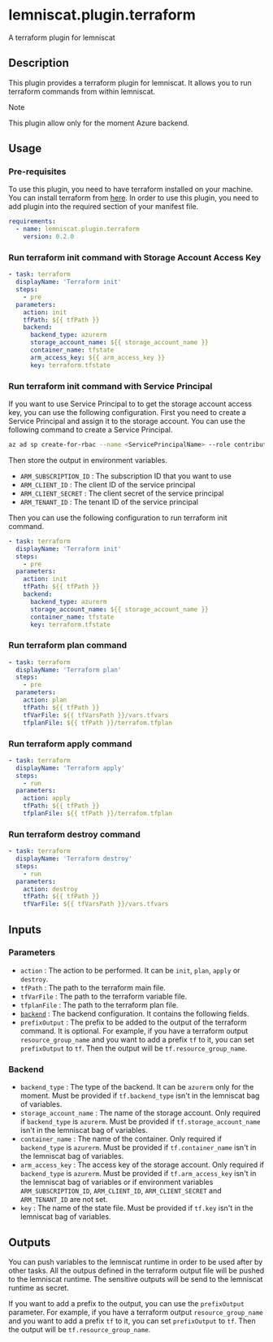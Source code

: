 # lemniscat.plugin.terraform
A terraform plugin for lemniscat

## Description

This plugin provides a terraform plugin for lemniscat. It allows you to run terraform commands from within lemniscat.

> [!NOTE] 
> This plugin allow only for the moment Azure backend.

## Usage

### Pre-requisites

To use this plugin, you need to have terraform installed on your machine. You can install terraform from [here](https://www.terraform.io/downloads.html).
In order to use this plugin, you need to add plugin into the required section of your manifest file.

```yaml
requirements:
  - name: lemniscat.plugin.terraform
    version: 0.2.0
```

### Run terraform init command with Storage Account Access Key

```yaml 
- task: terraform
  displayName: 'Terraform init'
  steps:
    - pre
  parameters:
    action: init
    tfPath: ${{ tfPath }}
    backend:
      backend_type: azurerm
      storage_account_name: ${{ storage_account_name }}
      container_name: tfstate
      arm_access_key: ${{ arm_access_key }}
      key: terraform.tfstate
```

### Run terraform init command with Service Principal

If you want to use Service Principal to to get the storage account access key, you can use the following configuration.
First you need to create a Service Principal and assign it to the storage account. You can use the following command to create a Service Principal.

```bash
az ad sp create-for-rbac --name <ServicePrincipalName> --role contributor --scopes /subscriptions/<subscription_id>/resourceGroups/<resource_group_name>/providers/Microsoft.Storage/storageAccounts/<storage_account_name>
```

Then store the output in environment variables.

- `ARM_SUBSCRIPTION_ID` : The subscription ID that you want to use
- `ARM_CLIENT_ID` : The client ID of the service principal
- `ARM_CLIENT_SECRET` : The client secret of the service principal
- `ARM_TENANT_ID` : The tenant ID of the service principal

Then you can use the following configuration to run terraform init command. 

```yaml
- task: terraform
  displayName: 'Terraform init'
  steps:
    - pre
  parameters:
    action: init
    tfPath: ${{ tfPath }}
    backend:
      backend_type: azurerm
      storage_account_name: ${{ storage_account_name }}
      container_name: tfstate
      key: terraform.tfstate
```


### Run terraform plan command

```yaml
- task: terraform
  displayName: 'Terraform plan'
  steps:
    - pre
  parameters:
    action: plan
    tfPath: ${{ tfPath }}
    tfVarFile: ${{ tfVarsPath }}/vars.tfvars
    tfplanFile: ${{ tfPath }}/terrafom.tfplan
```

### Run terraform apply command

```yaml
- task: terraform
  displayName: 'Terraform apply'
  steps:
    - run
  parameters:
    action: apply
    tfPath: ${{ tfPath }}
    tfplanFile: ${{ tfPath }}/terrafom.tfplan
```

### Run terraform destroy command

```yaml
- task: terraform
  displayName: 'Terraform destroy'
  steps:
    - run
  parameters:
    action: destroy
    tfPath: ${{ tfPath }}
    tfVarFile: ${{ tfVarsPath }}/vars.tfvars
```

## Inputs

### Parameters

- `action` : The action to be performed. It can be `init`, `plan`, `apply` or `destroy`.
- `tfPath` : The path to the terraform main file.
- `tfVarFile` : The path to the terraform variable file.
- `tfplanFile` : The path to the terraform plan file.
- [`backend`](#Backend) : The backend configuration. It contains the following fields.
- `prefixOutput` : The prefix to be added to the output of the terraform command. It is optional. For example, if you have a terraform output `resource_group_name` and you want to add a prefix `tf` to it, you can set `prefixOutput` to `tf`. Then the output will be `tf.resource_group_name`.

### Backend

- `backend_type` : The type of the backend. It can be `azurerm` only for the moment. Must be provided if `tf.backend_type` isn't in the lemniscat bag of variables.
- `storage_account_name` : The name of the storage account. Only required if `backend_type` is `azurerm`. Must be provided if `tf.storage_account_name` isn't in the lemniscat bag of variables.
- `container_name` : The name of the container. Only required if `backend_type` is `azurerm`. Must be provided if `tf.container_name` isn't in the lemniscat bag of variables.
- `arm_access_key` : The access key of the storage account. Only required if `backend_type` is `azurerm`. Must be provided if `tf.arm_access_key` isn't in the lemniscat bag of variables or if environment variables `ARM_SUBSCRIPTION_ID`, `ARM_CLIENT_ID`, `ARM_CLIENT_SECRET` and `ARM_TENANT_ID` are not set.
- `key` : The name of the state file. Must be provided if `tf.key` isn't in the lemniscat bag of variables.

## Outputs

You can push variables to the lemniscat runtime in order to be used after by other tasks. All the outpus defined in the terraform output file will be pushed to the lemniscat runtime. The sensitive outputs will be send to the lemniscat runtime as secret.

If you want to add a prefix to the output, you can use the `prefixOutput` parameter.
For example, if you have a terraform output `resource_group_name` and you want to add a prefix `tf` to it, you can set `prefixOutput` to `tf`. Then the output will be `tf.resource_group_name`.